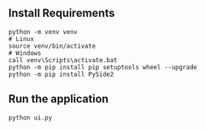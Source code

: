 ## Install Requirements

```shell
python -m venv venv
# Linux
source venv/bin/activate
# Windows
call venv\Scripts\activate.bat
python -m pip install pip setuptools wheel --upgrade
python -m pip install PySide2
```

## Run the application

```shell
python ui.py
```
